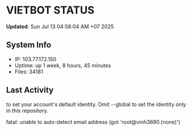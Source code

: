 # VIETBOT STATUS
**Updated**: Sun Jul 13 04:58:04 AM +07 2025

## System Info
- IP: 103.77.172.150
- Uptime: up 1 week, 8 hours, 45 minutes
- Files: 34181

## Last Activity

to set your account's default identity.
Omit --global to set the identity only in this repository.

fatal: unable to auto-detect email address (got 'root@vinh3690.(none)')
